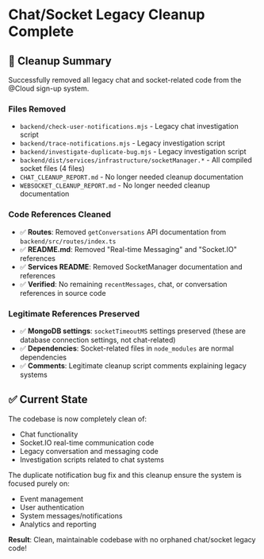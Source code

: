 # Chat/Socket Legacy Cleanup Complete

## 🧹 **Cleanup Summary**

Successfully removed all legacy chat and socket-related code from the @Cloud sign-up system.

### **Files Removed**

- `backend/check-user-notifications.mjs` - Legacy chat investigation script
- `backend/trace-notifications.mjs` - Legacy investigation script
- `backend/investigate-duplicate-bug.mjs` - Legacy investigation script
- `backend/dist/services/infrastructure/socketManager.*` - All compiled socket files (4 files)
- `CHAT_CLEANUP_REPORT.md` - No longer needed cleanup documentation
- `WEBSOCKET_CLEANUP_REPORT.md` - No longer needed cleanup documentation

### **Code References Cleaned**

- ✅ **Routes**: Removed `getConversations` API documentation from `backend/src/routes/index.ts`
- ✅ **README.md**: Removed "Real-time Messaging" and "Socket.IO" references
- ✅ **Services README**: Removed SocketManager documentation and references
- ✅ **Verified**: No remaining `recentMessages`, chat, or conversation references in source code

### **Legitimate References Preserved**

- ✅ **MongoDB settings**: `socketTimeoutMS` settings preserved (these are database connection settings, not chat-related)
- ✅ **Dependencies**: Socket-related files in `node_modules` are normal dependencies
- ✅ **Comments**: Legitimate cleanup script comments explaining legacy systems

## ✅ **Current State**

The codebase is now completely clean of:

- Chat functionality
- Socket.IO real-time communication code
- Legacy conversation and messaging code
- Investigation scripts related to chat systems

The duplicate notification bug fix and this cleanup ensure the system is focused purely on:

- Event management
- User authentication
- System messages/notifications
- Analytics and reporting

**Result**: Clean, maintainable codebase with no orphaned chat/socket legacy code!
